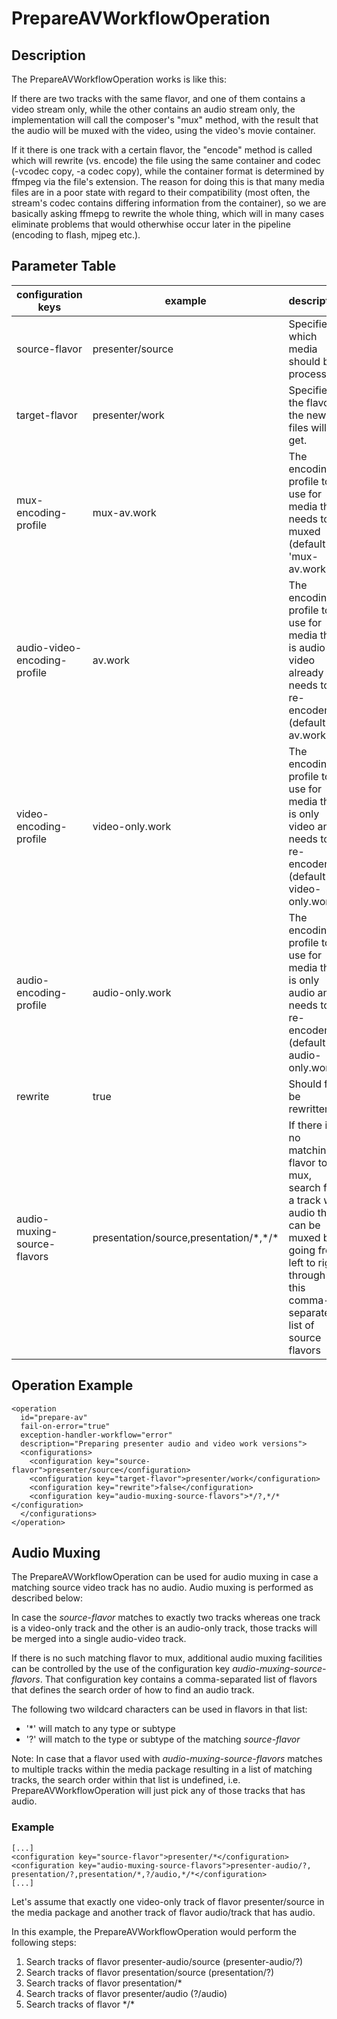 # PrepareAVWorkflowOperation

## Description
The PrepareAVWorkflowOperation works is like this: 

If there are two tracks with the same flavor, and one of them contains a video stream only, while the other contains an audio stream only, the implementation will call the composer's "mux" method, with the result that the audio will be muxed with the video, using the video's movie container. 

If it there is one track with a certain flavor, the "encode" method is called which will rewrite (vs. encode) the file using the same container and codec (-vcodec copy, -a codec copy), while the container format is determined by ffmpeg via the file's extension. The reason for doing this is that many media files are in a poor state with regard to their compatibility (most often, the stream's codec contains differing information from the container), so we are basically asking ffmepg to rewrite the whole thing, which will in many cases eliminate problems that would otherwhise occur later in the pipeline (encoding to flash, mjpeg etc.). 

## Parameter Table

|configuration keys|example|description|
|------------------|-------|-----------|
|source-flavor|presenter/source|Specifies which media should be processed.|
|target-flavor|presenter/work|Specifies the flavor the new files will get.|
|mux-encoding-profile	|mux-av.work	|The encoding profile to use for media that needs to be muxed (default is 'mux-av.work')|
|audio-video-encoding-profile	|av.work	|The encoding profile to use for media that is audio-video already and needs to be re-encodend (default is av.work)	 |
|video-encoding-profile	|video-only.work	|The encoding profile to use for media that is only video and needs to be re-encodend (default is video-only.work)	 |
|audio-encoding-profile	|audio-only.work	|The encoding profile to use for media that is only audio and needs to be re-encodend (default is audio-only.work)	 |
|rewrite	|true	|Should files be rewritten	 |
|audio-muxing-source-flavors|presentation/source,presentation/\*,\*/\*	|If there is no matching flavor to mux, search for a track with audio that can be muxed by going from left to right through this comma-separated list of source flavors|
 	 	 	 
 
## Operation Example

    <operation
      id="prepare-av"
      fail-on-error="true"
      exception-handler-workflow="error"
      description="Preparing presenter audio and video work versions">
      <configurations>
        <configuration key="source-flavor">presenter/source</configuration>
        <configuration key="target-flavor">presenter/work</configuration>
        <configuration key="rewrite">false</configuration>
        <configuration key="audio-muxing-source-flavors">*/?,*/*</configuration>
      </configurations>
    </operation>

## Audio Muxing
The PrepareAVWorkflowOperation can be used for audio muxing in case a matching source video track has no audio. Audio muxing is performed as described below:

In case the *source-flavor* matches to exactly two tracks whereas one track is a video-only track and the other is an audio-only track, those tracks will be merged into a single audio-video track.

If there is no such matching flavor to mux, additional audio muxing facilities can be controlled by the use of the configuration key *audio-muxing-source-flavors*. That configuration key contains a comma-separated list of flavors that defines the search order of how to find an audio track.

The following two wildcard characters can be used in flavors in that list:

* '*' will match to any type or subtype
* '?' will match to the type or subtype of the matching *source-flavor*

Note: In case that a flavor used with *audio-muxing-source-flavors* matches to multiple tracks within the media package resulting in a list of matching tracks, the search order within that list is undefined, i.e. PrepareAVWorkflowOperation will just pick any of those tracks that has audio.

### Example

    [...]
    <configuration key="source-flavor">presenter/*</configuration>
    <configuration key="audio-muxing-source-flavors">presenter-audio/?, presentation/?,presentation/*,?/audio,*/*</configuration>
    [...]

Let's assume that exactly one video-only track of flavor presenter/source in the media package and another track of flavor audio/track that has audio.


In this example, the PrepareAVWorkflowOperation would perform the following steps:

1. Search tracks of flavor presenter-audio/source (presenter-audio/?)
2. Search tracks of flavor presentation/source (presentation/?)
3. Search tracks of flavor presentation/*
4. Search tracks of flavor presenter/audio (?/audio)
5. Search tracks of flavor \*/\*



